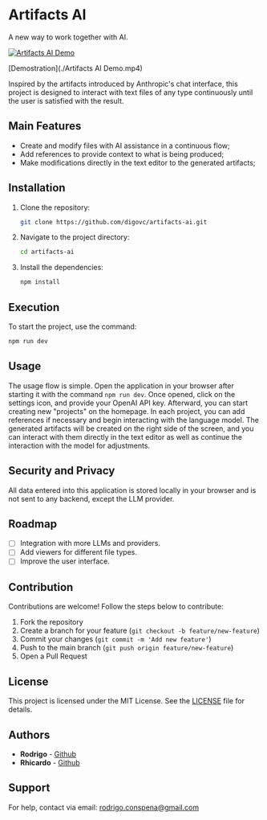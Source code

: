 # Artifacts AI

A new way to work together with AI.

[![Artifacts AI Demo](https://img.youtube.com/vi/x5nJSPIKfvo/0.jpg)](https://youtu.be/x5nJSPIKfvo)

[Demostration](./Artifacts AI Demo.mp4)

Inspired by the artifacts introduced by Anthropic's chat interface, this project is designed to interact with text files of any type continuously until the user is satisfied with the result.

## Main Features

- Create and modify files with AI assistance in a continuous flow;
- Add references to provide context to what is being produced;
- Make modifications directly in the text editor to the generated artifacts;

## Installation

1. Clone the repository:
    ```bash
    git clone https://github.com/digovc/artifacts-ai.git
    ```
2. Navigate to the project directory:
    ```bash
    cd artifacts-ai
    ```
3. Install the dependencies:
    ```bash
    npm install
    ```

## Execution

To start the project, use the command:
```bash
npm run dev
```

## Usage

The usage flow is simple. Open the application in your browser after starting it with the command `npm run dev`. Once opened, click on the settings icon, and provide your OpenAI API key. Afterward, you can start creating new "projects" on the homepage. In each project, you can add references if necessary and begin interacting with the language model. The generated artifacts will be created on the right side of the screen, and you can interact with them directly in the text editor as well as continue the interaction with the model for adjustments.

## Security and Privacy

All data entered into this application is stored locally in your browser and is not sent to any backend, except the LLM provider.

## Roadmap

- [ ] Integration with more LLMs and providers.
- [ ] Add viewers for different file types.
- [ ] Improve the user interface.

## Contribution

Contributions are welcome! Follow the steps below to contribute:
1. Fork the repository
2. Create a branch for your feature (`git checkout -b feature/new-feature`)
3. Commit your changes (`git commit -m 'Add new feature'`)
4. Push to the main branch (`git push origin feature/new-feature`)
5. Open a Pull Request

## License

This project is licensed under the MIT License. See the [LICENSE](LICENSE) file for details.

## Authors

- **Rodrigo** - [Github](https://github.com/digovc)
- **Rhicardo** - [Github](https://github.com/Rhickk)


## Support

For help, contact via email: rodrigo.conspena@gmail.com
